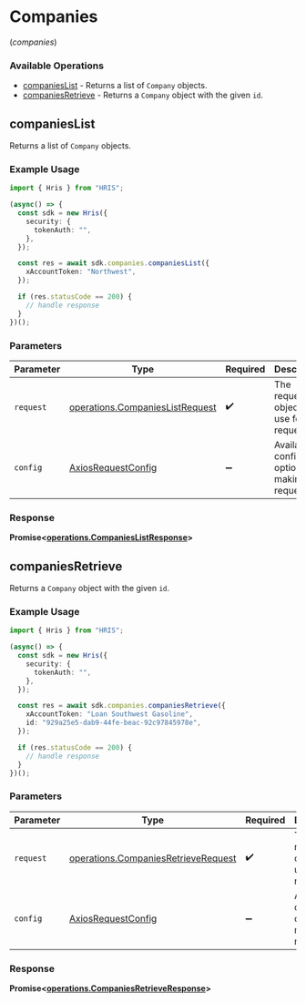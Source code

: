 # Companies
(*companies*)

### Available Operations

* [companiesList](#companieslist) - Returns a list of `Company` objects.
* [companiesRetrieve](#companiesretrieve) - Returns a `Company` object with the given `id`.

## companiesList

Returns a list of `Company` objects.

### Example Usage

```typescript
import { Hris } from "HRIS";

(async() => {
  const sdk = new Hris({
    security: {
      tokenAuth: "",
    },
  });

  const res = await sdk.companies.companiesList({
    xAccountToken: "Northwest",
  });

  if (res.statusCode == 200) {
    // handle response
  }
})();
```

### Parameters

| Parameter                                                                          | Type                                                                               | Required                                                                           | Description                                                                        |
| ---------------------------------------------------------------------------------- | ---------------------------------------------------------------------------------- | ---------------------------------------------------------------------------------- | ---------------------------------------------------------------------------------- |
| `request`                                                                          | [operations.CompaniesListRequest](../../models/operations/companieslistrequest.md) | :heavy_check_mark:                                                                 | The request object to use for the request.                                         |
| `config`                                                                           | [AxiosRequestConfig](https://axios-http.com/docs/req_config)                       | :heavy_minus_sign:                                                                 | Available config options for making requests.                                      |


### Response

**Promise<[operations.CompaniesListResponse](../../models/operations/companieslistresponse.md)>**


## companiesRetrieve

Returns a `Company` object with the given `id`.

### Example Usage

```typescript
import { Hris } from "HRIS";

(async() => {
  const sdk = new Hris({
    security: {
      tokenAuth: "",
    },
  });

  const res = await sdk.companies.companiesRetrieve({
    xAccountToken: "Loan Southwest Gasoline",
    id: "929a25e5-dab9-44fe-beac-92c97845978e",
  });

  if (res.statusCode == 200) {
    // handle response
  }
})();
```

### Parameters

| Parameter                                                                                  | Type                                                                                       | Required                                                                                   | Description                                                                                |
| ------------------------------------------------------------------------------------------ | ------------------------------------------------------------------------------------------ | ------------------------------------------------------------------------------------------ | ------------------------------------------------------------------------------------------ |
| `request`                                                                                  | [operations.CompaniesRetrieveRequest](../../models/operations/companiesretrieverequest.md) | :heavy_check_mark:                                                                         | The request object to use for the request.                                                 |
| `config`                                                                                   | [AxiosRequestConfig](https://axios-http.com/docs/req_config)                               | :heavy_minus_sign:                                                                         | Available config options for making requests.                                              |


### Response

**Promise<[operations.CompaniesRetrieveResponse](../../models/operations/companiesretrieveresponse.md)>**

